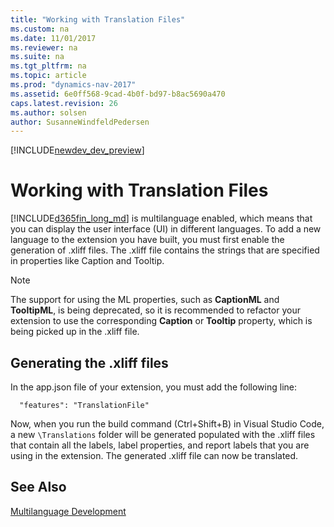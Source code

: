 ```yaml
---
title: "Working with Translation Files"
ms.custom: na
ms.date: 11/01/2017
ms.reviewer: na
ms.suite: na
ms.tgt_pltfrm: na
ms.topic: article
ms.prod: "dynamics-nav-2017"
ms.assetid: 6e0ff568-9cad-4b0f-bd97-b8ac5690a470
caps.latest.revision: 26
ms.author: solsen
author: SusanneWindfeldPedersen
---
```


[!INCLUDE[newdev_dev_preview](includes/newdev_dev_preview.md)]

# Working with Translation Files
[!INCLUDE[d365fin_long_md](includes/d365fin_long_md.md)] is multilanguage enabled, which means that you can display the user interface (UI) in different languages. To add a new language to the extension you have built, you must first enable the generation of .xliff files. The .xliff file contains the strings that are specified in properties like Caption and Tooltip.

> [!NOTE] 
> The support for using the ML properties, such as **CaptionML** and **TooltipML**, is being deprecated, so it is recommended to refactor your extension to use the corresponding **Caption** or **Tooltip** property, which is being picked up in the .xliff file.

## Generating the .xliff files
In the app.json file of your extension, you must add the following line:

```
  "features": "TranslationFile"
```

Now, when you run the build command (Ctrl+Shift+B) in Visual Studio Code, a new `\Translations` folder will be generated populated with the .xliff files that contain all the labels, label properties, and report labels that you are using in the extension. The generated .xliff file can now be translated.


## See Also
[Multilanguage Development](devenv-multilanguage-development.md)  